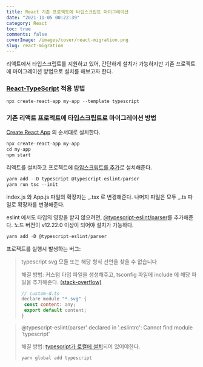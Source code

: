 ```yaml
---
title: React 기존 프로젝트에 타입스크립트 마이그레이션
date: "2021-11-05 00:22:39"
category: React
toc: true
comments: false
coverImage: /images/cover/react-migration.png
slug: react-migration
---
```


리액트에서 타입스크립트를 지원하고 있어, 간단하게 설치가 가능하지만 기존 프로젝트에 마이그레이션 방법으로 설치를 해보고자 한다.
<!-- more -->
### [React-TypeScript](https://reactjs.org/docs/static-type-checking.html#typescript) 적용 방법

```js
npx create-react-app my-app --template typescript
```

### 기존 리액트 프로젝트에 타입스크립트로 마이그레이션 방법

[Create React App](https://reactjs.org/docs/create-a-new-react-app.html) 의 순서대로 설치한다.

```js
npx create-react-app my-app
cd my-app
npm start
```

리액트를 설치하고 프로젝트에 [타입스크립트를 추가](https://reactjs.org/docs/static-type-checking.html#adding-typescript-to-a-project)로 설치해준다.

```js
yarn add --D typescript @typescript-eslint/parser
yarn run tsc --init
```

index.js 와 App.js 파일의 확장자는 _.tsx 로 변경해준다.
나머지 파일은 모두 _.ts 파일로 확장자를 변경해준다.

eslint 에서도 타입의 영향을 받지 않으려면, [@typescript-eslint/parser](https://www.npmjs.com/package/@typescript-eslint/parser)를 추가해준다.
노드 버전이 v12.22.0 이상이 되어야 설치가 가능하다.

```js
yarn add -D @typescript-eslint/parser
```

프로젝트를 실행시 발생하는 버그:

> typescript svg 모듈 또는 해당 형식 선언을 찾을 수 없습니다
>
> 해결 방법:
> 커스텀 타입 파일을 생성해주고, tsconfig 파일에 include 에 해당 파일을 추가해준다. [(stack-overflow)](https://stackoverflow.com/questions/44717164/unable-to-import-svg-files-in-typescript)
>
> ```js
> // custom-d.ts
> declare module "*.svg" {
>  const content: any;
>  export default content;
> }
> ```

> @typescript-eslint/parser' declared in '.eslintrc': Cannot find module 'typescript'
>
> 해결 방법:
> [typescript가 로컬에 설치](https://github.com/typescript-eslint/typescript-eslint/blob/master/docs/getting-started/linting/FAQ.md#typescript-should-be-installed-locally)되어 있어야한다.
>
> ```
> yarn global add typescript
> ```
